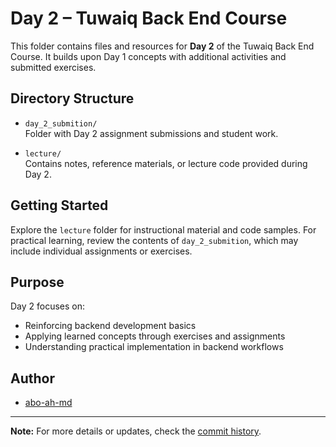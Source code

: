 # Day 2 – Tuwaiq Back End Course

This folder contains files and resources for **Day 2** of the Tuwaiq Back End Course.
It builds upon Day 1 concepts with additional activities and submitted exercises.

## Directory Structure

- `day_2_submition/`  
  Folder with Day 2 assignment submissions and student work.

- `lecture/`  
  Contains notes, reference materials, or lecture code provided during Day 2.

## Getting Started

Explore the `lecture` folder for instructional material and code samples.
For practical learning, review the contents of `day_2_submition`, which may include individual assignments or exercises.

## Purpose

Day 2 focuses on:

- Reinforcing backend development basics
- Applying learned concepts through exercises and assignments
- Understanding practical implementation in backend workflows

## Author

- [abo-ah-md](https://github.com/abo-ah-md)

---

**Note:** For more details or updates, check the [commit history](https://github.com/abo-ah-md/TuwaiqBack_End-Course/commits/master/day2).
